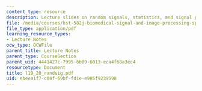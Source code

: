 ```yaml
---
content_type: resource
description: Lecture slides on random signals, statistics, and signal processing.
file: /media/courses/hst-582j-biomedical-signal-and-image-processing-spring-2007/ebeea1f7c04f69bffd1ee905f9239598_l19_20_randsig.pdf
file_type: application/pdf
learning_resource_types:
- Lecture Notes
ocw_type: OCWFile
parent_title: Lecture Notes
parent_type: CourseSection
parent_uid: 4441427c-7995-6b09-6013-eca4f68a3ec4
resourcetype: Document
title: l19_20_randsig.pdf
uid: ebeea1f7-c04f-69bf-fd1e-e905f9239598
---
```

